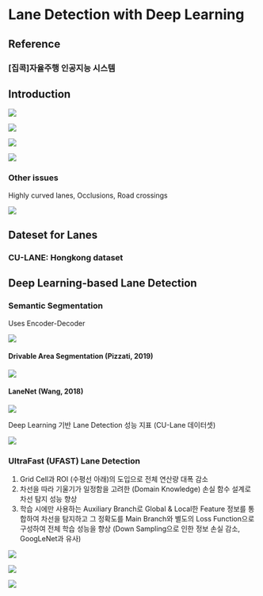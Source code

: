 # Lane Detection with Deep Learning

## Reference

### \[집콕\]자율주행 인공지능 시스템



## Introduction

![](../../.gitbook/assets/image%20%28336%29.png)

![](../../.gitbook/assets/image%20%28335%29.png)

![](../../.gitbook/assets/image%20%28344%29.png)

![](../../.gitbook/assets/image%20%28333%29.png)

### Other issues

Highly curved lanes, Occlusions, Road crossings

![](../../.gitbook/assets/image%20%28334%29.png)

## Dateset for Lanes

### CU-LANE: Hongkong dataset

## Deep Learning-based Lane Detection

### Semantic Segmentation

Uses Encoder-Decoder

![](../../.gitbook/assets/image%20%28343%29.png)

#### Drivable Area Segmentation \(Pizzati, 2019\)

![](../../.gitbook/assets/image%20%28338%29.png)

#### LaneNet \(Wang, 2018\)

![](../../.gitbook/assets/image%20%28341%29.png)

Deep Learning 기반 Lane Detection 성능 지표 \(CU-Lane 데이터셋\)

![](../../.gitbook/assets/image%20%28339%29.png)

### 

### UltraFast \(UFAST\) Lane Detection

1. Grid Cell과 ROI \(수평선 아래\)의 도입으로 전체 연산량 대폭 감소
2. 차선을 따라 기울기가 일정함을 고려한 \(Domain Knowledge\) 손실 함수 설계로 차선 탐지 성능 향상 
3. 학습 시에만 사용하는 Auxiliary Branch로 Global & Local한 Feature 정보를 통합하여 차선을 탐지하고 그 정확도를 Main Branch와 별도의 Loss Function으로 구성하여 전체 학습 성능을 향상 \(Down Sampling으로 인한 정보 손실 감소, GoogLeNet과 유사\)

![](../../.gitbook/assets/image%20%28337%29.png)

![](../../.gitbook/assets/image%20%28342%29.png)

![](../../.gitbook/assets/image%20%28340%29.png)

